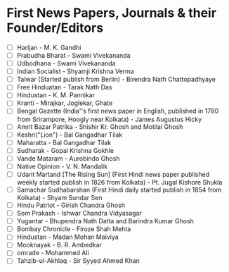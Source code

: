 # First News Papers, Journals & their Founder/Editors

* [ ] Harijan - M. K. Gandhi
* [ ] Prabudha Bharat - Swami Vivekananda
* [ ] Udbodhana - Swami Vivekananda
* [ ] Indian Socialist - Shyamji Krishna Verma
* [ ] Talwar (Started publish from Berlin) - Birendra Nath Chattopadhyaye
* [ ] Free Hinduatan - Tarak Nath Das
* [ ] Hindustan - K. M. Pannikar
* [ ] Kranti - Mirajkar, Joglekar, Ghate
* [ ] Bengal Gazette (India''s first news paper in English, published in 1780 from Srirampore, Hoogly near Kolkata) - James Augustus Hicky
* [ ] Amrit Bazar Patrika - Shishir Kr. Ghosh and Motilal Ghosh
* [ ] Keshri("Lion") - Bal Gangadhar Tilak
* [ ] Maharatta - Bal Gangadhar Tilak
* [ ] Sudharak - Gopal Krishna Gokhle
* [ ] Vande Mataram - Aurobindo Ghosh
* [ ] Native Opinion - V. N. Mandalik
* [ ] Udant Martand \[The Rising Sun] (First Hindi news paper published weekly started publish in 1826 from Kolkata) - Pt. Jugal Kishore Shukla
* [ ] Samachar Sudhabarshan (First Hindi daily started publish in 1854 from Kolkata) - Shyam Sundar Sen
* [ ] Hindu Patriot - Girish Chandra Ghosh
* [ ] Som Prakash - Ishwar Chandra Vidyasagar
* [ ] Yugantar - Bhupendra Nath Datta and Barindra Kumar Ghosh
* [ ] Bombay Chronicle - Firoze Shah Mehta
* [ ] Hindustan - Madan Mohan Malviya
* [ ] Mooknayak - B. R. Ambedkar
* [ ] omrade - Mohammed Ali
* [ ] Tahzib-ul-Akhlaq - Sir Syyed Ahmed Khan
